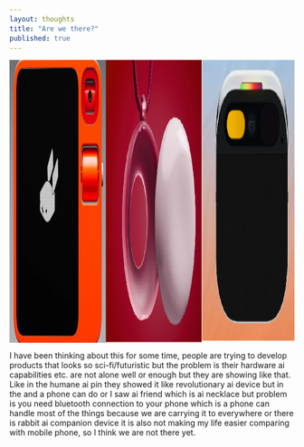 ```yaml
---
layout: thoughts
title: "Are we there?"
published: true
---
```


<img src="/images/visual_thoughts/are_we_there.png" alt="are_we_there" style="display: block; margin: 0 auto; height: 500px;" />
<p class="colored-text_1">I have been thinking about this for some time, people are trying to develop products that looks so sci-fi/futuristic but the problem is their hardware ai capabilities etc. are not alone well or enough but they are showing like that. Like in the humane ai pin they showed it like revolutionary ai device but in the and a phone can do or I saw ai friend which is ai necklace but problem is you need bluetooth connection to your phone which is a phone can handle most of the things because we are carrying it to everywhere or there is rabbit ai companion device it is also not making my life easier comparing with mobile phone, so I think we are not there yet.</p>